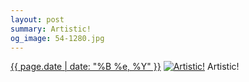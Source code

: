 ```yaml
---
layout: post
summary: Artistic!
og_image: 54-1280.jpg
---
```


<p>
  <time><a href="/54">{{ page.date | date: "%B %e, %Y" }}</a></time>
  <a href="/54"><img src="{{ site.assets_url }}/54-640.jpg" srcset="{{ site.assets_url }}/54-1280.jpg 1280w, {{ site.assets_url }}/54-960.jpg 960w, {{ site.assets_url }}/54-640.jpg 640w, {{ site.assets_url }}/54-320.jpg 320w" sizes="(min-width: 700px) 50vw, calc(100vw - 2rem)" alt="Artistic!" /></a>
  <span>Artistic!</span>
</p>
